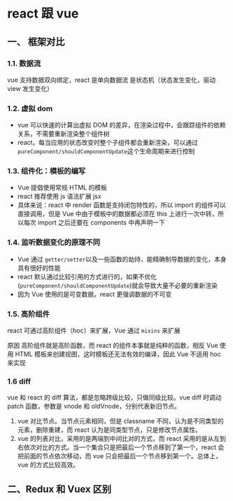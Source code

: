 # react 跟 vue

## 一、 框架对比

### 1.1. 数据流

vue 支持数据双向绑定，react 是单向数据流 是状态机（状态发生变化，驱动 view 发生变化）

### 1.2. 虚拟 dom

- vue 可以快速的计算出虚拟 DOM 的差异，在渲染过程中，会跟踪组件的依赖关系，不需要重新渲染整个组件树
- react，每当应用的状态改变时整个子组件都会重新渲染，可以通过`pureComponent/shouldComponentUpdate`这个生命周期来进行控制

### 1.3. 组件化：模板的编写

- Vue 提倡使用常规 HTML 的模板
- react 推荐使用 js 语法扩展 jsx
- 具体来说：react 中 render 函数是支持闭包特性的，所以 import 的组件可以直接调用，但是 Vue 中由于模板中的数据都必须在 this 上进行一次中转，所以每次 import 之后还要在 components 中再声明一下

### 1.4. 监听数据变化的原理不同

- Vue 通过 `getter/setter`以及一些函数的劫持，能精确制导数据的变化，本身具有很好的性能
- react 默认通过比较引用的方式进行的，如果不优化(`pureComponent/shouldComponentUpdate`)就会导致大量不必要的重新渲染
- 因为 Vue 使用的是可变数据，react 更强调数据的不可变

### 1.5. 高阶组件

react 可通过高阶组件（hoc）来扩展，Vue 通过 `mixins` 来扩展

原因 高阶组件就是高阶函数，而 react 的组件本事就是纯粹的函数，相反 Vue 使用 HTML 模板来创建视图，这时模板还无法有效的编译，因此 Vue 不适用 hoc 来实现

### 1.6 diff

vue 和 react 的 diff 算法，都是忽略跨级比较，只做同级比较。vue diff 时调动 patch 函数，参数是 vnode 和 oldVnode，分别代表新旧节点。

1. vue 对比节点。当节点元素相同，但是 classname 不同，认为是不同类型的元素，删除重建，而 react 认为是同类型节点，只是修改节点属性。
2. vue 的列表对比，采用的是两端到中间比对的方式，而 react 采用的是从左到右依次对比的方式。当一个集合只是把最后一个节点移到了第一个，react 会把前面的节点依次移动，而 vue 只会把最后一个节点移到第一个。总体上，vue 的方式比较高效。

## 二、Redux 和 Vuex 区别
